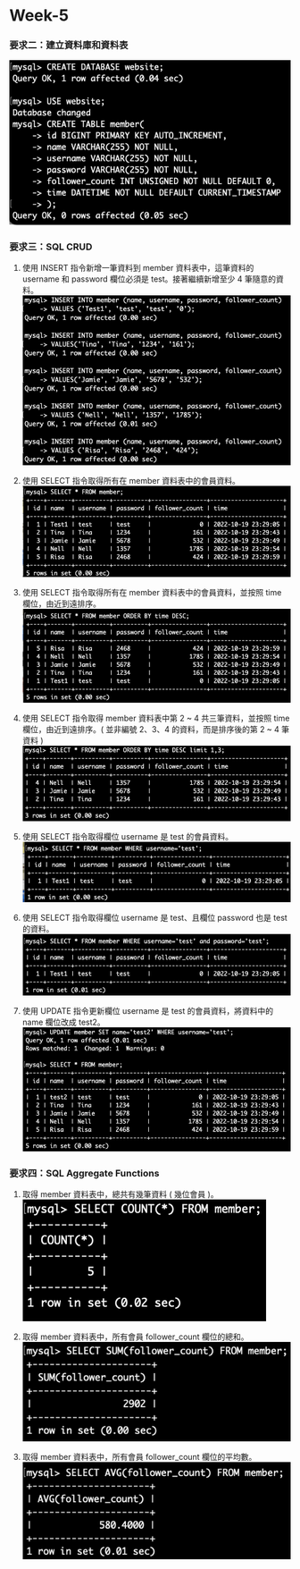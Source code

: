 # Week-5

### 要求⼆：建立資料庫和資料表
![request-2](/week5-img/request-2.png)



### 要求三：SQL CRUD
1. 使⽤ INSERT 指令新增⼀筆資料到 member 資料表中，這筆資料的 username 和 password 欄位必須是 test。接著繼續新增⾄少 4 筆隨意的資料。
![request-3-1](/week5-img/request-3-1.png)

2. 使⽤ SELECT 指令取得所有在 member 資料表中的會員資料。
![request-3-2](/week5-img/request-3-2.png)

3. 使⽤ SELECT 指令取得所有在 member 資料表中的會員資料，並按照 time 欄位，由近到遠排序。
![request-3-3](/week5-img/request-3-3.png)

4. 使⽤ SELECT 指令取得 member 資料表中第 2 ~ 4 共三筆資料，並按照 time 欄位，由近到遠排序。( 並非編號 2、3、4 的資料，⽽是排序後的第 2 ~ 4 筆資料 )
![request-3-4](/week5-img/request-3-4.png)

5. 使⽤ SELECT 指令取得欄位 username 是 test 的會員資料。
![request-3-5](/week5-img/request-3-5.png)

6. 使⽤ SELECT 指令取得欄位 username 是 test、且欄位 password 也是 test 的資料。
![request-3-6](/week5-img/request-3-6.png)

7. 使⽤ UPDATE 指令更新欄位 username 是 test 的會員資料，將資料中的 name 欄位改成 test2。
![request-3-7](/week5-img/request-3-7.png)



### 要求四：SQL Aggregate Functions
1. 取得 member 資料表中，總共有幾筆資料 ( 幾位會員 )。
![request-4-1](/week5-img/request-4-1.png)

2. 取得 member 資料表中，所有會員 follower_count 欄位的總和。
![request-4-2](/week5-img/request-4-2.png)

3. 取得 member 資料表中，所有會員 follower_count 欄位的平均數。
![request-4-3](/week5-img/request-4-3.png)
